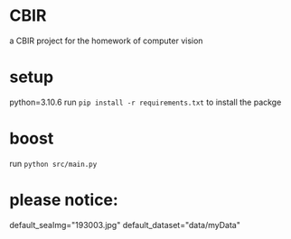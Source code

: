 # CBIR
a CBIR project for the homework of computer vision 

# setup
python=3.10.6
run `pip install -r requirements.txt` to install the packge

# boost
run `python src/main.py`

# please notice:
default_seaImg="193003.jpg"
default_dataset="data/myData"



